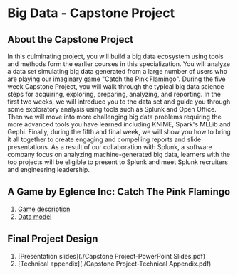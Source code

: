 # Big Data - Capstone Project
## About the Capstone Project
In this culminating project, you will build a big data ecosystem using tools and methods form the earlier courses in this specialization. You will analyze a data set simulating big data generated from a large number of users who are playing our imaginary game "Catch the Pink Flamingo". During the five week Capstone Project, you will walk through the typical big data science steps for acquiring, exploring, preparing, analyzing, and reporting. In the first two weeks, we will introduce you to the data set and guide you through some exploratory analysis using tools such as Splunk and Open Office. Then we will move into more challenging big data problems requiring the more advanced tools you have learned including KNIME, Spark's MLLib and Gephi. Finally, during the fifth and final week, we will show you how to bring it all together to create engaging and compelling reports and slide presentations. As a result of our collaboration with Splunk, a software company focus on analyzing machine-generated big data, learners with the top projects will be eligible to present to Splunk and meet Splunk recruiters and engineering leadership.

## A Game by Eglence Inc: Catch The Pink Flamingo
1. [Game description](./A-Descriptionof-Catchthe-Pink-Flamingo.pdf)
2. [Data model](./Catchthe-Pink-Flamingo-Data-Model.pdf)

## Final Project Design
1. [Presentation slides](./Capstone Project-PowerPoint Slides.pdf)
2. [Technical appendix](./Capstone Project-Technical Appendix.pdf)
